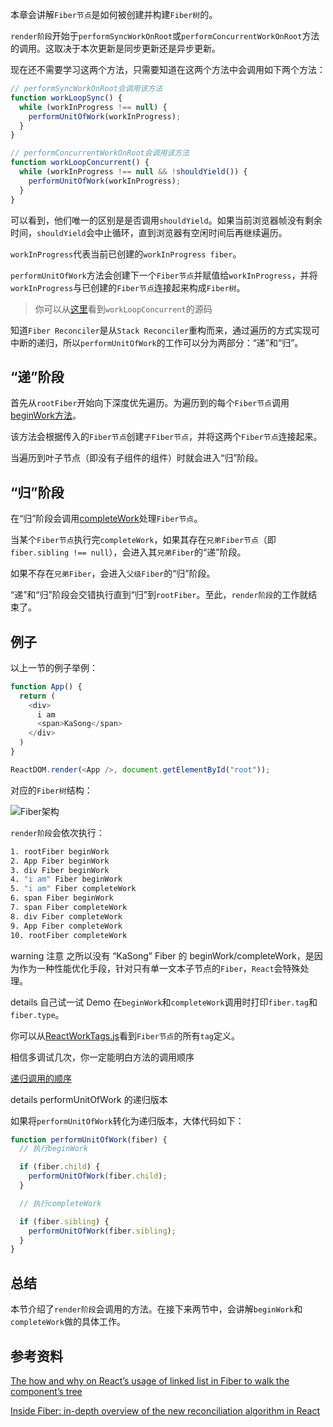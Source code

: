 本章会讲解`Fiber节点`是如何被创建并构建`Fiber树`的。

`render阶段`开始于`performSyncWorkOnRoot`或`performConcurrentWorkOnRoot`方法的调用。这取决于本次更新是同步更新还是异步更新。

现在还不需要学习这两个方法，只需要知道在这两个方法中会调用如下两个方法：

```js
// performSyncWorkOnRoot会调用该方法
function workLoopSync() {
  while (workInProgress !== null) {
    performUnitOfWork(workInProgress);
  }
}

// performConcurrentWorkOnRoot会调用该方法
function workLoopConcurrent() {
  while (workInProgress !== null && !shouldYield()) {
    performUnitOfWork(workInProgress);
  }
}
```

可以看到，他们唯一的区别是是否调用`shouldYield`。如果当前浏览器帧没有剩余时间，`shouldYield`会中止循环，直到浏览器有空闲时间后再继续遍历。

`workInProgress`代表当前已创建的`workInProgress fiber`。

`performUnitOfWork`方法会创建下一个`Fiber节点`并赋值给`workInProgress`，并将`workInProgress`与已创建的`Fiber节点`连接起来构成`Fiber树`。

> 你可以从[这里](https://github.com/facebook/react/blob/970fa122d8188bafa600e9b5214833487fbf1092/packages/react-reconciler/src/ReactFiberWorkLoop.new.js#L1599)看到`workLoopConcurrent`的源码

知道`Fiber Reconciler`是从`Stack Reconciler`重构而来，通过遍历的方式实现可中断的递归，所以`performUnitOfWork`的工作可以分为两部分：“递”和“归”。

## “递”阶段

首先从`rootFiber`开始向下深度优先遍历。为遍历到的每个`Fiber节点`调用[beginWork方法](https://github.com/facebook/react/blob/970fa122d8188bafa600e9b5214833487fbf1092/packages/react-reconciler/src/ReactFiberBeginWork.new.js#L3058)。

该方法会根据传入的`Fiber节点`创建`子Fiber节点`，并将这两个`Fiber节点`连接起来。

当遍历到叶子节点（即没有子组件的组件）时就会进入“归”阶段。

## “归”阶段

在“归”阶段会调用[completeWork](https://github.com/facebook/react/blob/970fa122d8188bafa600e9b5214833487fbf1092/packages/react-reconciler/src/ReactFiberCompleteWork.new.js#L652)处理`Fiber节点`。

当某个`Fiber节点`执行完`completeWork`，如果其存在`兄弟Fiber节点`（即`fiber.sibling !== null`），会进入其`兄弟Fiber`的“递”阶段。

如果不存在`兄弟Fiber`，会进入`父级Fiber`的“归”阶段。

“递”和“归”阶段会交错执行直到“归”到`rootFiber`。至此，`render阶段`的工作就结束了。

## 例子

以上一节的例子举例：

```js
function App() {
  return (
    <div>
      i am
      <span>KaSong</span>
    </div>
  )
}

ReactDOM.render(<App />, document.getElementById("root"));
```

对应的`Fiber树`结构：
<!-- <img :src="$withBase('/img/fiber.png')" alt="Fiber架构"> -->

<img :src="$withBase('/assets/react/fiber.png')" alt="Fiber架构">

`render阶段`会依次执行：

```sh
1. rootFiber beginWork
2. App Fiber beginWork
3. div Fiber beginWork
4. "i am" Fiber beginWork
5. "i am" Fiber completeWork
6. span Fiber beginWork
7. span Fiber completeWork
8. div Fiber completeWork
9. App Fiber completeWork
10. rootFiber completeWork
```

warning 注意
之所以没有 “KaSong” Fiber 的 beginWork/completeWork，是因为作为一种性能优化手段，针对只有单一文本子节点的`Fiber`，`React`会特殊处理。


details 自己试一试 Demo
在`beginWork`和`completeWork`调用时打印`fiber.tag`和`fiber.type`。

你可以从[ReactWorkTags.js](https://github.com/facebook/react/blob/970fa122d8188bafa600e9b5214833487fbf1092/packages/react-reconciler/src/ReactWorkTags.js)看到`Fiber节点`的所有`tag`定义。

相信多调试几次，你一定能明白方法的调用顺序

<!-- [关注公众号](../me.html)，后台回复**904**获得在线Demo地址 -->
[递归调用的顺序](https://codesandbox.io/s/beginwork-completework-forked-m317y)

details performUnitOfWork 的递归版本

如果将`performUnitOfWork`转化为递归版本，大体代码如下：

```js
function performUnitOfWork(fiber) {
  // 执行beginWork

  if (fiber.child) {
    performUnitOfWork(fiber.child);
  }

  // 执行completeWork

  if (fiber.sibling) {
    performUnitOfWork(fiber.sibling);
  }
}
```



## 总结

本节介绍了`render阶段`会调用的方法。在接下来两节中，会讲解`beginWork`和`completeWork`做的具体工作。

## 参考资料

[The how and why on React’s usage of linked list in Fiber to walk the component’s tree](https://indepth.dev/the-how-and-why-on-reacts-usage-of-linked-list-in-fiber-to-walk-the-components-tree/)

[Inside Fiber: in-depth overview of the new reconciliation algorithm in React](https://indepth.dev/inside-fiber-in-depth-overview-of-the-new-reconciliation-algorithm-in-react/)